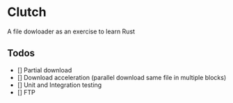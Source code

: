 # Clutch 
A file dowloader as an exercise to learn Rust

## Todos
- [] Partial download
- [] Download acceleration (parallel download same file in multiple blocks)
- [] Unit and Integration testing
- [] FTP
